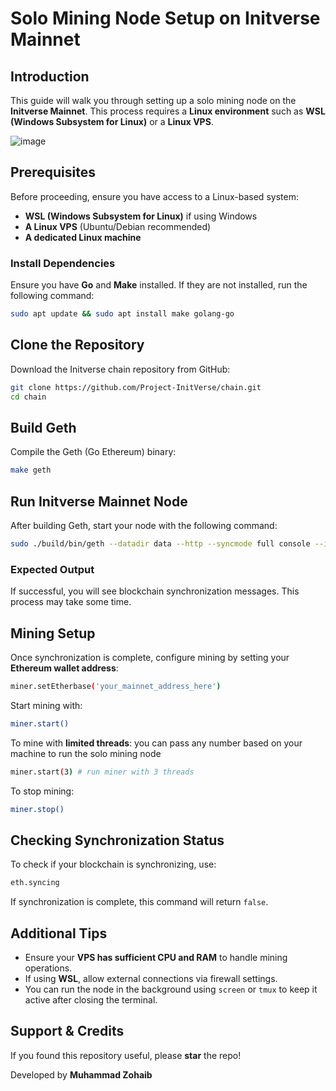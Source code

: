 # Solo Mining Node Setup on Initverse Mainnet

## Introduction
This guide will walk you through setting up a solo mining node on the **Initverse Mainnet**. This process requires a **Linux environment** such as **WSL (Windows Subsystem for Linux)** or a **Linux VPS**.

![image](https://github.com/user-attachments/assets/1805a025-6f6a-4768-b6d4-b41cd1e93aa8)

## Prerequisites
Before proceeding, ensure you have access to a Linux-based system:
- **WSL (Windows Subsystem for Linux)** if using Windows
- **A Linux VPS** (Ubuntu/Debian recommended)
- **A dedicated Linux machine**

### Install Dependencies
Ensure you have **Go** and **Make** installed. If they are not installed, run the following command:
```sh
sudo apt update && sudo apt install make golang-go
```

## Clone the Repository
Download the Initverse chain repository from GitHub:
```sh
git clone https://github.com/Project-InitVerse/chain.git
cd chain
```

## Build Geth
Compile the Geth (Go Ethereum) binary:
```sh
make geth
```

## Run Initverse Mainnet Node
After building Geth, start your node with the following command:
```sh
sudo ./build/bin/geth --datadir data --http --syncmode full console --ipcpath /tmp/geth.ipc
```
### Expected Output
If successful, you will see blockchain synchronization messages. This process may take some time.

## Mining Setup
Once synchronization is complete, configure mining by setting your **Ethereum wallet address**:
```sh
miner.setEtherbase('your_mainnet_address_here')
```
Start mining with:
```sh
miner.start()
```
To mine with **limited threads**:
you can pass any number based on your machine to run the solo mining node
```sh
miner.start(3) # run miner with 3 threads
```
To stop mining:
```sh
miner.stop()
```

## Checking Synchronization Status
To check if your blockchain is synchronizing, use:
```sh
eth.syncing
```
If synchronization is complete, this command will return `false`.

## Additional Tips
- Ensure your **VPS has sufficient CPU and RAM** to handle mining operations.
- If using **WSL**, allow external connections via firewall settings.
- You can run the node in the background using `screen` or `tmux` to keep it active after closing the terminal.

## Support & Credits
If you found this repository useful, please **star** the repo!

Developed by **Muhammad Zohaib**
